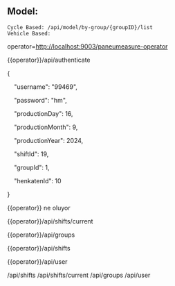## Model:
	Cycle Based: /api/model/by-group/{groupID}/list
	Vehicle Based:  

operator=[http://localhost:9003/paneumeasure-operator](http://localhost:9003/paneumeasure-operator "http://localhost:9003/paneumeasure-operator")

{{operator}}/api/authenticate

{

    "username": "99469",

    "password": "hm",

    "productionDay": 16,

    "productionMonth": 9,

    "productionYear": 2024,

    "shiftId": 19,

    "groupId": 1,

    "henkatenId": 10

}

{{operator}} ne oluyor

{{operator}}/api/shifts/current

{{operator}}/api/groups

{{operator}}/api/shifts

{{operator}}/api/user

/api/shifts
/api/shifts/current
/api/groups
/api/user